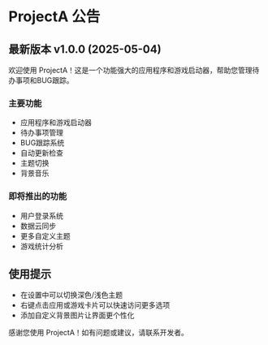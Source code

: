 # ProjectA 公告

## 最新版本 v1.0.0 (2025-05-04)

欢迎使用 ProjectA！这是一个功能强大的应用程序和游戏启动器，帮助您管理待办事项和BUG跟踪。

### 主要功能

- 应用程序和游戏启动器
- 待办事项管理
- BUG跟踪系统
- 自动更新检查
- 主题切换
- 背景音乐

### 即将推出的功能

- 用户登录系统
- 数据云同步
- 更多自定义主题
- 游戏统计分析

## 使用提示

- 在设置中可以切换深色/浅色主题
- 右键点击应用或游戏卡片可以快速访问更多选项
- 添加自定义背景图片让界面更个性化

感谢您使用 ProjectA！如有问题或建议，请联系开发者。

